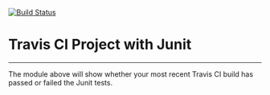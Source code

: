 [![Build Status](https://travis-ci.org/tjuanita/Lab4.svg?branch=master)](https://travis-ci.org/tjuanita/Lab4)
# Travis CI Project with Junit
----------
The module above will show whether your most recent Travis CI 
build has passed or failed the Junit tests.

